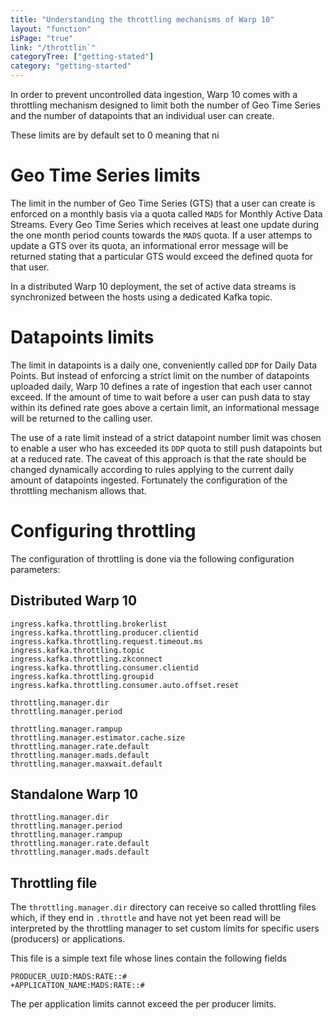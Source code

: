 ```yaml
---
title: "Understanding the throttling mechanisms of Warp 10"
layout: "function"
isPage: "true"
link: "/throttlin`"
categoryTree: ["getting-stated"]
category: "getting-started"
---
```


In order to prevent uncontrolled data ingestion, Warp 10 comes with a throttling mechanism designed to limit both the number of Geo Time Series and the number of datapoints that an individual user can create.

These limits are by default set to 0 meaning that ni

# Geo Time Series limits

The limit in the number of Geo Time Series (GTS) that a user can create is enforced on a monthly basis via a quota called `MADS` for Monthly Active Data Streams. Every Geo Time Series which receives at least one update during the one month period counts towards the `MADS` quota. If a user attemps to update a GTS over its quota, an informational error message will be returned stating that a particular GTS would exceed the defined quota for that user.

In a distributed Warp 10 deployment, the set of active data streams is synchronized between the hosts using a dedicated Kafka topic.

# Datapoints limits

The limit in datapoints is a daily one, conveniently called `DDP` for Daily Data Points. But instead of enforcing a strict limit on the number of datapoints uploaded daily, Warp 10 defines a rate of ingestion that each user cannot exceed. If the amount of time to wait before a user can push data to stay within its defined rate goes above a certain limit, an informational message will be returned to the calling user.

The use of a rate limit instead of a strict datapoint number limit was chosen to enable a user who has exceeded its `DDP` quota to still push datapoints but at a reduced rate. The caveat of this approach is that the rate should be changed dynamically according to rules applying to the current daily amount of datapoints ingested. Fortunately the configuration of the throttling mechanism allows that.

# Configuring throttling

The configuration of throttling is done via the following configuration parameters:

## Distributed Warp 10

```
ingress.kafka.throttling.brokerlist
ingress.kafka.throttling.producer.clientid
ingress.kafka.throttling.request.timeout.ms
ingress.kafka.throttling.topic
ingress.kafka.throttling.zkconnect
ingress.kafka.throttling.consumer.clientid
ingress.kafka.throttling.groupid
ingress.kafka.throttling.consumer.auto.offset.reset

throttling.manager.dir
throttling.manager.period

throttling.manager.rampup
throttling.manager.estimator.cache.size
throttling.manager.rate.default
throttling.manager.mads.default
throttling.manager.maxwait.default
```

## Standalone Warp 10

```
throttling.manager.dir
throttling.manager.period
throttling.manager.rampup
throttling.manager.rate.default
throttling.manager.mads.default
```

## Throttling file

The `throttling.manager.dir` directory can receive so called throttling files which, if they end in `.throttle` and have not yet been read will be interpreted by the throttling manager to set custom limits for specific users (producers) or applications.

This file is a simple text file whose lines contain the following fields

```
PRODUCER_UUID:MADS:RATE::#
+APPLICATION_NAME:MADS:RATE::#
```

The per application limits cannot exceed the per producer limits.
